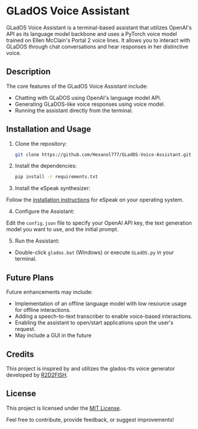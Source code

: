 # GLadOS Voice Assistant

GLadOS Voice Assistant is a terminal-based assistant that utilizes OpenAI's API as its language model backbone and uses a PyTorch voice model trained on Ellen McClain's Portal 2 voice lines. It allows you to interact with GLaDOS through chat conversations and hear responses in her distinctive voice.

## Description

The core features of the GLadOS Voice Assistant include:

- Chatting with GLaDOS using OpenAI's language model API.
- Generating GLaDOS-like voice responses using voice model.
- Running the assistant directly from the terminal.

## Installation and Usage

1. Clone the repository:
    ```bash
    git clone https://github.com/Hexanol777/GLadOS-Voice-Assistant.git
    ```
2. Install the dependencies:
   ```bash
   pip install -r requirements.txt
   ```
3. Install the eSpeak synthesizer:

Follow the [installation instructions](https://github.com/espeak-ng/espeak-ng/blob/master/docs/guide.md) for eSpeak on your operating system.

4. Configure the Assistant:

Edit the `config.json` file to specify your OpenAI API key, the text generation model you want to use, and the initial prompt.

5. Run the Assistant:

- Double-click `glados.bat` (Windows) or execute `GLadOS.py` in your terminal.

## Future Plans

Future enhancements may include:

- Implementation of an offline language model with low resource usage for offline interactions.
- Adding a speech-to-text transcriber to enable voice-based interactions.
- Enabling the assistant to open/start applications upon the user's request.
- May include a GUI in the future

## Credits

This project is inspired by and utilizes the glados-tts voice generator developed by [R2D2FISH](https://github.com/R2D2FISH/glados-tts).

## License

This project is licensed under the [MIT License](LICENSE).

Feel free to contribute, provide feedback, or suggest improvements!
